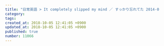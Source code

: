 ```yaml
---
title: "日常英語 > It completely slipped my mind ／ すっかり忘れてた 2014-01-14"
category: 
tags: 
created_at: 2018-10-05 12:41:05 +0900
updated_at: 2018-10-05 12:41:05 +0900
published: true
number: 11066
---
```



